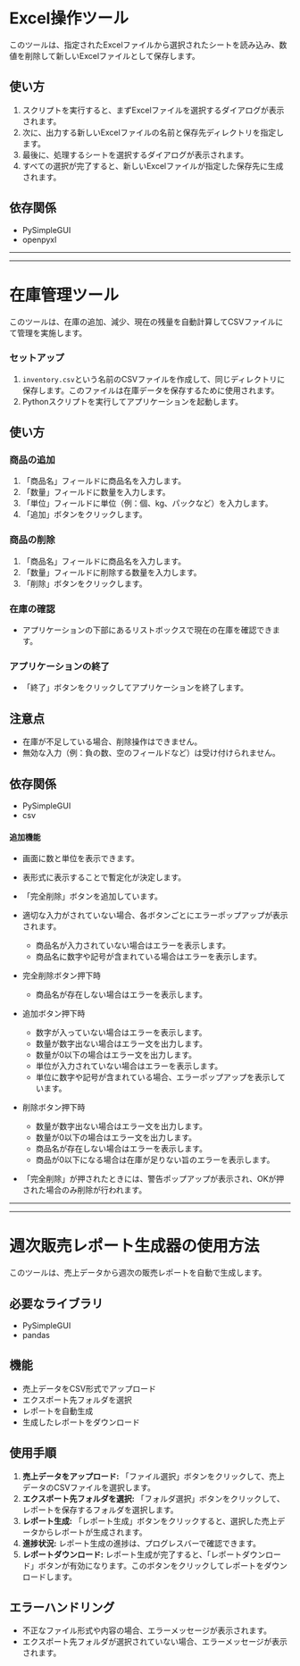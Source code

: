 # Excel操作ツール

このツールは、指定されたExcelファイルから選択されたシートを読み込み、数値を削除して新しいExcelファイルとして保存します。

## 使い方

1. スクリプトを実行すると、まずExcelファイルを選択するダイアログが表示されます。
2. 次に、出力する新しいExcelファイルの名前と保存先ディレクトリを指定します。
3. 最後に、処理するシートを選択するダイアログが表示されます。
4. すべての選択が完了すると、新しいExcelファイルが指定した保存先に生成されます。

## 依存関係

- PySimpleGUI
- openpyxl
* * *
* * *
# 在庫管理ツール

このツールは、在庫の追加、減少、現在の残量を自動計算してCSVファイルにて管理を実施します。

### セットアップ

1. `inventory.csv`という名前のCSVファイルを作成して、同じディレクトリに保存します。このファイルは在庫データを保存するために使用されます。
2. Pythonスクリプトを実行してアプリケーションを起動します。

## 使い方
### 商品の追加

1. 「商品名」フィールドに商品名を入力します。
2. 「数量」フィールドに数量を入力します。
3. 「単位」フィールドに単位（例：個、kg、パックなど）を入力します。
4. 「追加」ボタンをクリックします。

### 商品の削除

1. 「商品名」フィールドに商品名を入力します。
2. 「数量」フィールドに削除する数量を入力します。
3. 「削除」ボタンをクリックします。

### 在庫の確認

- アプリケーションの下部にあるリストボックスで現在の在庫を確認できます。

### アプリケーションの終了

- 「終了」ボタンをクリックしてアプリケーションを終了します。

## 注意点

- 在庫が不足している場合、削除操作はできません。
- 無効な入力（例：負の数、空のフィールドなど）は受け付けられません。


## 依存関係

- PySimpleGUI
- csv

#### 追加機能
- 画面に数と単位を表示できます。
- 表形式に表示することで暫定化が決定します。
- 「完全削除」ボタンを追加しています。
- 適切な入力がされていない場合、各ボタンごとにエラーポップアップが表示されます。
    - 商品名が入力されていない場合はエラーを表示します。
    - 商品名に数字や記号が含まれている場合はエラーを表示します。
- 完全削除ボタン押下時
    - 商品名が存在しない場合はエラーを表示します。
- 追加ボタン押下時
    - 数字が入っていない場合はエラーを表示します。
    - 数量が数字出ない場合はエラー文を出力します。
    - 数量が0以下の場合はエラー文を出力します。
    - 単位が入力されていない場合はエラーを表示します。
    - 単位に数字や記号が含まれている場合、エラーポップアップを表示しています。
- 削除ボタン押下時
    - 数量が数字出ない場合はエラー文を出力します。
    - 数量が0以下の場合はエラー文を出力します。
    - 商品名が存在しない場合はエラーを表示します。
    - 商品が0以下になる場合は在庫が足りない旨のエラーを表示します。

- 「完全削除」が押されたときには、警告ポップアップが表示され、OKが押された場合のみ削除が行われます。

* * *
* * *

# 週次販売レポート生成器の使用方法

このツールは、売上データから週次の販売レポートを自動で生成します。

## 必要なライブラリ

- PySimpleGUI
- pandas

## 機能

- 売上データをCSV形式でアップロード
- エクスポート先フォルダを選択
- レポートを自動生成
- 生成したレポートをダウンロード

## 使用手順

1. **売上データをアップロード:** 「ファイル選択」ボタンをクリックして、売上データのCSVファイルを選択します。
2. **エクスポート先フォルダを選択:** 「フォルダ選択」ボタンをクリックして、レポートを保存するフォルダを選択します。
3. **レポート生成:** 「レポート生成」ボタンをクリックすると、選択した売上データからレポートが生成されます。
4. **進捗状況:** レポート生成の進捗は、プログレスバーで確認できます。
5. **レポートダウンロード:** レポート生成が完了すると、「レポートダウンロード」ボタンが有効になります。このボタンをクリックしてレポートをダウンロードします。

## エラーハンドリング

- 不正なファイル形式や内容の場合、エラーメッセージが表示されます。
- エクスポート先フォルダが選択されていない場合、エラーメッセージが表示されます。